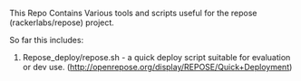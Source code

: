 This Repo Contains Various tools and scripts useful for the repose (rackerlabs/repose) project.

So far this includes:
  1. Repose_deploy/repose.sh - a quick deploy script suitable for evaluation or dev use. (http://openrepose.org/display/REPOSE/Quick+Deployment)
  



